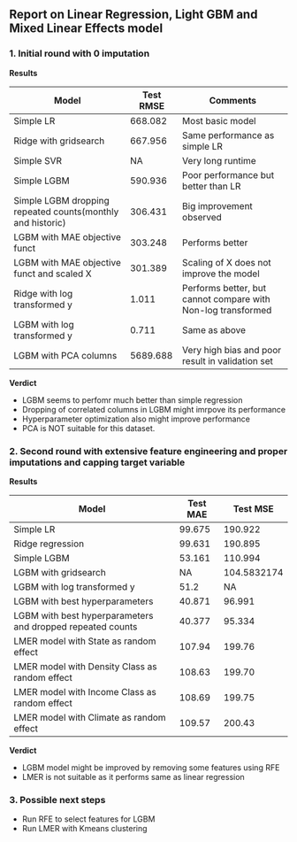 ## Report on Linear Regression, Light GBM and Mixed Linear Effects model

### 1. Initial round with 0 imputation

**Results**

|Model| Test RMSE | Comments|
|-----|-----------|---------|
| Simple LR |  668.082 | Most basic model |
| Ridge with gridsearch| 667.956 | Same performance as simple LR |
| Simple SVR| NA | Very long runtime |
| Simple LGBM | 590.936 | Poor performance but better than LR|
| Simple LGBM dropping repeated counts(monthly and historic)| 306.431 | Big improvement observed |
| LGBM with MAE objective funct | 303.248 | Performs better |
| LGBM with MAE objective funct and scaled X | 301.389 | Scaling of X does not improve the model
| Ridge with log transformed y | 1.011 | Performs better, but cannot compare with Non-log transformed | 
| LGBM with log transformed y | 0.711 | Same as above |
| LGBM with PCA columns | 5689.688 | Very high bias and poor result in validation set |

**Verdict**

- LGBM seems to perfomr much better than simple regression
- Dropping of correlated columns in LGBM might imrpove its performance
- Hyperparameter optimization also might improve performance
- PCA is NOT suitable for this dataset.


### 2. Second round with extensive feature engineering and proper imputations and capping target variable

**Results** 

|Model| Test MAE| Test MSE|
|-----|---------|---------|
| Simple LR | 99.675 | 190.922| 
| Ridge regression| 99.631 |190.895|
| Simple LGBM | 53.161 | 110.994 |
| LGBM with gridsearch | NA | 104.5832174 |
| LGBM with log transformed y | 51.2 | NA |
| LGBM with best hyperparameters | 40.871 | 96.991 |
| LGBM with best hyperparameters and dropped repeated counts| 40.377 | 95.334 |
| LMER model with State as random effect | 107.94 | 199.76 |
| LMER model with Density Class as random effect | 108.63 | 199.70 |
| LMER model with Income Class as random effect | 108.69 | 199.75 |
| LMER model with Climate as random effect | 109.57 | 200.43 |

**Verdict**

- LGBM model might be improved by removing some features using RFE
- LMER is not suitable as it performs same as linear regression

### 3. Possible next steps
- Run RFE to select features for LGBM
- Run LMER with Kmeans clustering








